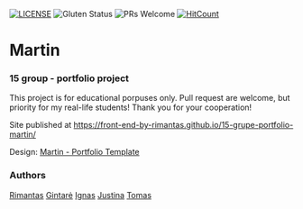 [![LICENSE](https://img.shields.io/badge/license-MIT-blue.svg?style=flat-square)](https://github.com/belauzas/HTML5-website-template/blob/master/LICENSE.md)
![Gluten Status](https://img.shields.io/badge/Gluten-Free-green.svg)
![PRs Welcome](https://img.shields.io/badge/PRs-welcome-brightgreen.svg)
[![HitCount](http://hits.dwyl.com/front-end-by-rimantas/15-grupe-portfolio-martin.svg)](http://hits.dwyl.com/front-end-by-rimantas/15-grupe-portfolio-martin)

# Martin
### 15 group - portfolio project

This project is for educational porpuses only. Pull request are welcome, but priority for my real-life students! Thank you for your cooperation!

Site published at https://front-end-by-rimantas.github.io/15-grupe-portfolio-martin/

Design: [Martin - Portfolio Template](http://inventheme.com/themeforest/martin/)

### Authors
[Rimantas](https://github.com/belauzas)
[Gintarė](https://github.com/gintaregud)
[Ignas](https://github.com/ignasandr)
[Justina](https://github.com/JustinaRidz)
[Tomas](https://github.com/TomasDaugela)
